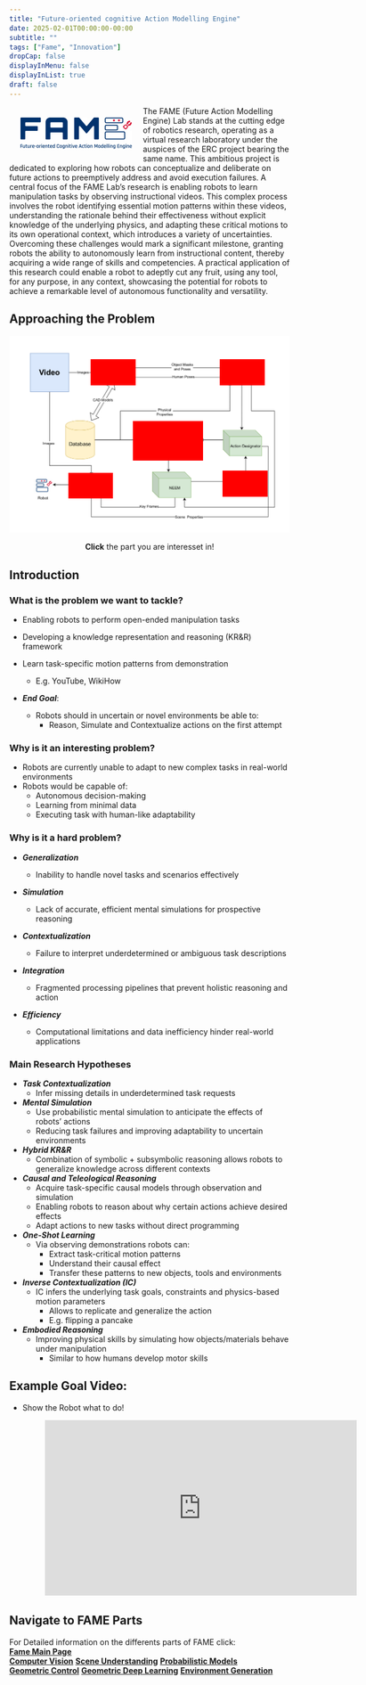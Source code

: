 ```yaml
---
title: "Future-oriented cognitive Action Modelling Engine"
date: 2025-02-01T00:00:00-00:00
subtitle: ""
tags: ["Fame", "Innovation"]
dropCap: false
displayInMenu: false
displayInList: true
draft: false
---
```


<img class="img" src="img/fame_logo.jpg" align="left" style="padding: 20px;" alt="">

The FAME (Future Action Modelling Engine) Lab stands at the cutting edge of
robotics research, operating as a virtual research laboratory under the auspices of the
ERC project bearing the same name. This ambitious project is dedicated to
exploring how robots can conceptualize and deliberate on future actions to
preemptively address and avoid execution failures. A central focus of the FAME
Lab’s research is enabling robots to learn manipulation tasks by observing
instructional videos. This complex process involves the robot identifying essential
motion patterns within these videos, understanding the rationale behind their
effectiveness without explicit knowledge of the underlying physics, and adapting these
critical motions to its own operational context, which introduces a variety of
uncertainties. Overcoming these challenges would mark a significant milestone,
granting robots the ability to autonomously learn from instructional content, thereby
acquiring a wide range of skills and competencies. A practical application of this
research could enable a robot to adeptly cut any fruit, using any tool, for any
purpose, in any context, showcasing the potential for robots to achieve a remarkable
level of autonomous functionality and versatility.

## Approaching the Problem

<div style="position: relative; width: 100%:">
  <img class="img" src="img/FAME_flow_chart.png" alt="">
  <a title="Computer Vision" class="img-hover-visible-hotspot" style="position:absolute; top:12%; left:29%; height:13%; width:16%; background: red;" href="../pose6d" target="_self"></a>
  <a title="Scene Understanding" class="img-hover-visible-hotspot" style="position:absolute; top:12%; left:75%; height:13%; width:16%; background: red;" href="../action_segmentation" target="_self"></a>
  <a title="Probabilistic Models" class="img-hover-visible-hotspot" style="position:absolute; top:68%; left:76%; height:13%; width:16%; background: red;" href="../prob_learning" target="_self"></a>
  <a title="Geometric Control" class="img-hover-visible-hotspot" style="position:absolute; top:69%; left:21%; height:13%; width:16%; background: red;" href="../motion_control" target="_self"></a>
  <a title="CRAM" class="img-hover-visible-hotspot" style="position:absolute; top:43%; left:44%; height:20%; width:25%; background: red;" href="../../fallschool/chapter2" target="_self"></a>
</div>
<p style="text-align:center;"><b>Click</b> the part you are interesset in!</p>


## Introduction

### What is the problem we want to tackle?

- Enabling robots to perform open-ended manipulation tasks
- Developing a knowledge representation and reasoning (KR&R) framework
- Learn task-specific motion patterns from demonstration
  - E.g. YouTube, WikiHow

- ***End Goal***:
  - Robots should in uncertain or novel environments be able to:
    - Reason, Simulate and Contextualize actions on the first attempt

### Why is it an interesting problem?

- Robots are currently unable to adapt to new complex tasks in real-world environments
- Robots would be capable of:
  - Autonomous decision-making
  - Learning from minimal data
  - Executing task with human-like adaptability

### Why is it a hard problem?

- ***Generalization***
  - Inability to handle novel tasks and scenarios effectively

- ***Simulation***
  - Lack of accurate, efficient mental simulations for prospective reasoning
- ***Contextualization***
  - Failure to interpret underdetermined or ambiguous task descriptions
- ***Integration***
  - Fragmented processing pipelines that prevent holistic reasoning and action
- ***Efficiency***
  - Computational limitations and data inefficiency hinder real-world applications

### Main Research Hypotheses

- ***Task Contextualization***
  - Infer missing details in underdetermined task requests
- ***Mental Simulation***
  - Use probabilistic mental simulation to anticipate the effects of robots’ actions
  - Reducing task failures and improving adaptability to uncertain environments
- ***Hybrid KR&R***
  - Combination of symbolic + subsymbolic reasoning allows robots to generalize knowledge across different contexts
- ***Causal and Teleological Reasoning***
  - Acquire task-specific causal models through observation and simulation
  - Enabling robots to reason about why certain actions achieve desired effects
  - Adapt actions to new tasks without direct programming
- ***One-Shot Learning***
  - Via observing demonstrations robots can:
    - Extract task-critical motion patterns
    - Understand their causal effect
    - Transfer these patterns to new objects, tools and environments
- ***Inverse Contextualization (IC)***
  - IC infers the underlying task goals, constraints and physics-based motion parameters
    - Allows to replicate and generalize the action
    - E.g. flipping a pancake
- ***Embodied Reasoning***
  - Improving physical skills by simulating how objects/materials behave under manipulation
    - Similar to how humans develop motor skills


## Example Goal Video:

- Show the Robot what to do! 
  <figure class="video_container">
    <iframe width="560" height="315" src="https://www.youtube.com/embed/_IQt39io0dE" title="YouTube video player" frameborder="0" allow="accelerometer; autoplay; clipboard-write; encrypted-media; gyroscope; picture-in-picture; web-share" referrerpolicy="strict-origin-when-cross-origin" allowfullscreen></iframe>
  </figure>

## Navigate to FAME Parts

<div>
  For Detailed information on the differents parts of FAME click:<br>
  <div class="btn-group" style="width:100%">
    <a class="btn btn-primary" style="width:100%;" target="_blank" href="../"><b>Fame Main Page</b></a>
  </div>
  <div class="btn-group" style="width:100%">
    <a class="btn btn-success" style="width:33.3%;" target="_blank" href="../pose6d"><b>Computer Vision</b></a>
    <a class="btn btn-success" style="width:33.3%;" target="_blank" href="../action_segmentation"><b>Scene Understanding</b></a>
    <a class="btn btn-success" style="width:33.3%;" target="_blank" href="../prob_learning"><b>Probabilistic Models</b></a>
  </div>
  <div class="btn-group" style="width:100%">
    <a class="btn btn-success" style="width:33.3%;" target="_blank" href="../motion_control"><b>Geometric Control</b></a>
    <a class="btn btn-success" style="width:33.3%;" target="_blank" href="../geometric_learning"><b>Geometric Deep Learning</b></a>
    <a class="btn btn-success" style="width:33.3%;" target="_blank" href="../enviroment"><b>Environment Generation</b></a>
  </div>
</div>
<br>

